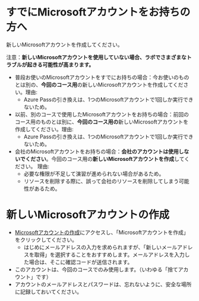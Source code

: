 # すでにMicrosoftアカウントをお持ちの方へ

新しいMicrosoftアカウントを作成してください。

注意：**新しいMicrosoftアカウントを使用していない場合、ラボでさまざまなトラブルが起きる可能性が高まります。**

- 普段お使いのMicrosoftアカウントをすでにお持ちの場合：今お使いのものとは別の、**今回のコース用**の新しいMicrosoftアカウントを作成してください。理由:
  - Azure Passの引き換えは、1つのMicrosoftアカウントで1回しか実行できないため。
- 以前、別のコースで使用したMicrosoftアカウントをお持ちの場合：前回のコース用のものとは別に、**今回のコース用の**新しいMicrosoftアカウントを作成してください。理由:
  - Azure Passの引き換えは、1つのMicrosoftアカウントで1回しか実行できないため。
- 会社のMicrosoftアカウントをお持ちの場合：**会社のアカウントは使用しないでください**。今回のコース用の**新しいMicrosoftアカウントを作成**してください。 理由:
  - 必要な権限が不足して演習が進められない場合があるため。
  - リソースを削除する際に、誤って会社のリソースを削除してしまう可能性があるため。

# 新しいMicrosoftアカウントの作成

- [Microsoftアカウントの作成](https://account.microsoft.com/account/Account)にアクセスし、「Microsoftアカウントを作成」をクリックしてください。
  - はじめにメールアドレスの入力を求められますが、「新しいメールアドレスを取得」を選択することをおすすめします。メールアドレスを入力した場合は、そこに確認コードが送信されます。
- このアカウントは、今回のコースでのみ使用します。（いわゆる「捨てアカウント」です）
- アカウントのメールアドレスとパスワードは、忘れないように、安全な場所に記録しておいてください。



